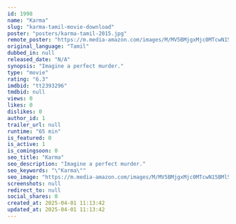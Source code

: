 ```yaml
---
id: 1998
name: "Karma"
slug: "karma-tamil-movie-download"
poster: "posters/karma-tamil-2015.jpg"
remote_poster: "https://m.media-amazon.com/images/M/MV5BMjgxMjc0MTcwN15BMl5BanBnXkFtZTgwNDk1Njk0NzE@._V1_SX300.jpg"
original_language: "Tamil"
dubbed_in: null
released_date: "N/A"
synopsis: "Imagine a perfect murder."
type: "movie"
rating: "6.3"
imdbid: "tt2393296"
tmdbid: null
views: 0
likes: 0
dislikes: 0
author_id: 1
trailer_url: null
runtime: "65 min"
is_featured: 0
is_active: 1
is_comingsoon: 0
seo_title: "Karma"
seo_description: "Imagine a perfect murder."
seo_keywords: "\"Karma\""
seo_image: "https://m.media-amazon.com/images/M/MV5BMjgxMjc0MTcwN15BMl5BanBnXkFtZTgwNDk1Njk0NzE@._V1_SX300.jpg"
screenshots: null
redirect_to: null
social_shares: 0
created_at: 2025-04-01 11:13:42
updated_at: 2025-04-01 11:13:42
---
```


